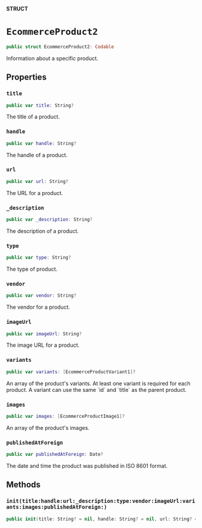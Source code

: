 **STRUCT**

# `EcommerceProduct2`

```swift
public struct EcommerceProduct2: Codable
```

Information about a specific product.

## Properties
### `title`

```swift
public var title: String?
```

The title of a product.

### `handle`

```swift
public var handle: String?
```

The handle of a product.

### `url`

```swift
public var url: String?
```

The URL for a product.

### `_description`

```swift
public var _description: String?
```

The description of a product.

### `type`

```swift
public var type: String?
```

The type of product.

### `vendor`

```swift
public var vendor: String?
```

The vendor for a product.

### `imageUrl`

```swift
public var imageUrl: String?
```

The image URL for a product.

### `variants`

```swift
public var variants: [EcommerceProductVariant1]?
```

An array of the product&#x27;s variants. At least one variant is required for each product. A variant can use the same &#x60;id&#x60; and &#x60;title&#x60; as the parent product.

### `images`

```swift
public var images: [EcommerceProductImage1]?
```

An array of the product&#x27;s images.

### `publishedAtForeign`

```swift
public var publishedAtForeign: Date?
```

The date and time the product was published in ISO 8601 format.

## Methods
### `init(title:handle:url:_description:type:vendor:imageUrl:variants:images:publishedAtForeign:)`

```swift
public init(title: String? = nil, handle: String? = nil, url: String? = nil, _description: String? = nil, type: String? = nil, vendor: String? = nil, imageUrl: String? = nil, variants: [EcommerceProductVariant1]? = nil, images: [EcommerceProductImage1]? = nil, publishedAtForeign: Date? = nil)
```
